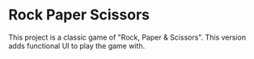 # Rock Paper Scissors
This project is a classic game of "Rock, Paper & Scissors".
This version adds functional UI to play the game with.
